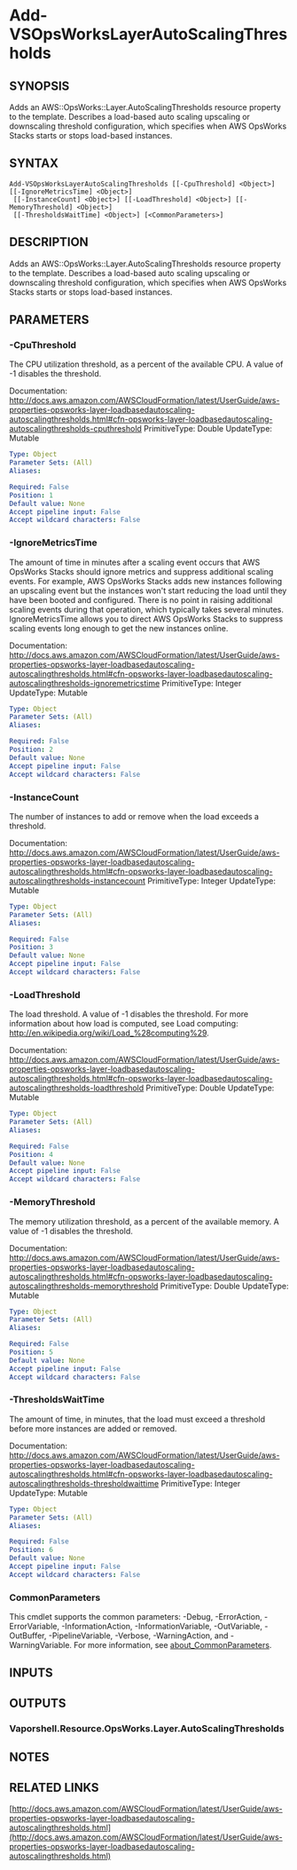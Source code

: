 # Add-VSOpsWorksLayerAutoScalingThresholds

## SYNOPSIS
Adds an AWS::OpsWorks::Layer.AutoScalingThresholds resource property to the template.
Describes a load-based auto scaling upscaling or downscaling threshold configuration, which specifies when AWS OpsWorks Stacks starts or stops load-based instances.

## SYNTAX

```
Add-VSOpsWorksLayerAutoScalingThresholds [[-CpuThreshold] <Object>] [[-IgnoreMetricsTime] <Object>]
 [[-InstanceCount] <Object>] [[-LoadThreshold] <Object>] [[-MemoryThreshold] <Object>]
 [[-ThresholdsWaitTime] <Object>] [<CommonParameters>]
```

## DESCRIPTION
Adds an AWS::OpsWorks::Layer.AutoScalingThresholds resource property to the template.
Describes a load-based auto scaling upscaling or downscaling threshold configuration, which specifies when AWS OpsWorks Stacks starts or stops load-based instances.

## PARAMETERS

### -CpuThreshold
The CPU utilization threshold, as a percent of the available CPU.
A value of -1 disables the threshold.

Documentation: http://docs.aws.amazon.com/AWSCloudFormation/latest/UserGuide/aws-properties-opsworks-layer-loadbasedautoscaling-autoscalingthresholds.html#cfn-opsworks-layer-loadbasedautoscaling-autoscalingthresholds-cputhreshold
PrimitiveType: Double
UpdateType: Mutable

```yaml
Type: Object
Parameter Sets: (All)
Aliases:

Required: False
Position: 1
Default value: None
Accept pipeline input: False
Accept wildcard characters: False
```

### -IgnoreMetricsTime
The amount of time in minutes after a scaling event occurs that AWS OpsWorks Stacks should ignore metrics and suppress additional scaling events.
For example, AWS OpsWorks Stacks adds new instances following an upscaling event but the instances won't start reducing the load until they have been booted and configured.
There is no point in raising additional scaling events during that operation, which typically takes several minutes.
IgnoreMetricsTime allows you to direct AWS OpsWorks Stacks to suppress scaling events long enough to get the new instances online.

Documentation: http://docs.aws.amazon.com/AWSCloudFormation/latest/UserGuide/aws-properties-opsworks-layer-loadbasedautoscaling-autoscalingthresholds.html#cfn-opsworks-layer-loadbasedautoscaling-autoscalingthresholds-ignoremetricstime
PrimitiveType: Integer
UpdateType: Mutable

```yaml
Type: Object
Parameter Sets: (All)
Aliases:

Required: False
Position: 2
Default value: None
Accept pipeline input: False
Accept wildcard characters: False
```

### -InstanceCount
The number of instances to add or remove when the load exceeds a threshold.

Documentation: http://docs.aws.amazon.com/AWSCloudFormation/latest/UserGuide/aws-properties-opsworks-layer-loadbasedautoscaling-autoscalingthresholds.html#cfn-opsworks-layer-loadbasedautoscaling-autoscalingthresholds-instancecount
PrimitiveType: Integer
UpdateType: Mutable

```yaml
Type: Object
Parameter Sets: (All)
Aliases:

Required: False
Position: 3
Default value: None
Accept pipeline input: False
Accept wildcard characters: False
```

### -LoadThreshold
The load threshold.
A value of -1 disables the threshold.
For more information about how load is computed, see Load computing: http://en.wikipedia.org/wiki/Load_%28computing%29.

Documentation: http://docs.aws.amazon.com/AWSCloudFormation/latest/UserGuide/aws-properties-opsworks-layer-loadbasedautoscaling-autoscalingthresholds.html#cfn-opsworks-layer-loadbasedautoscaling-autoscalingthresholds-loadthreshold
PrimitiveType: Double
UpdateType: Mutable

```yaml
Type: Object
Parameter Sets: (All)
Aliases:

Required: False
Position: 4
Default value: None
Accept pipeline input: False
Accept wildcard characters: False
```

### -MemoryThreshold
The memory utilization threshold, as a percent of the available memory.
A value of -1 disables the threshold.

Documentation: http://docs.aws.amazon.com/AWSCloudFormation/latest/UserGuide/aws-properties-opsworks-layer-loadbasedautoscaling-autoscalingthresholds.html#cfn-opsworks-layer-loadbasedautoscaling-autoscalingthresholds-memorythreshold
PrimitiveType: Double
UpdateType: Mutable

```yaml
Type: Object
Parameter Sets: (All)
Aliases:

Required: False
Position: 5
Default value: None
Accept pipeline input: False
Accept wildcard characters: False
```

### -ThresholdsWaitTime
The amount of time, in minutes, that the load must exceed a threshold before more instances are added or removed.

Documentation: http://docs.aws.amazon.com/AWSCloudFormation/latest/UserGuide/aws-properties-opsworks-layer-loadbasedautoscaling-autoscalingthresholds.html#cfn-opsworks-layer-loadbasedautoscaling-autoscalingthresholds-thresholdwaittime
PrimitiveType: Integer
UpdateType: Mutable

```yaml
Type: Object
Parameter Sets: (All)
Aliases:

Required: False
Position: 6
Default value: None
Accept pipeline input: False
Accept wildcard characters: False
```

### CommonParameters
This cmdlet supports the common parameters: -Debug, -ErrorAction, -ErrorVariable, -InformationAction, -InformationVariable, -OutVariable, -OutBuffer, -PipelineVariable, -Verbose, -WarningAction, and -WarningVariable. For more information, see [about_CommonParameters](http://go.microsoft.com/fwlink/?LinkID=113216).

## INPUTS

## OUTPUTS

### Vaporshell.Resource.OpsWorks.Layer.AutoScalingThresholds
## NOTES

## RELATED LINKS

[http://docs.aws.amazon.com/AWSCloudFormation/latest/UserGuide/aws-properties-opsworks-layer-loadbasedautoscaling-autoscalingthresholds.html](http://docs.aws.amazon.com/AWSCloudFormation/latest/UserGuide/aws-properties-opsworks-layer-loadbasedautoscaling-autoscalingthresholds.html)

